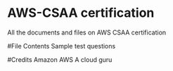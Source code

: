 # AWS-CSAA certification
All the documents and files on AWS CSAA certification

#File Contents
Sample test questions


#Credits
Amazon AWS 
A cloud guru
